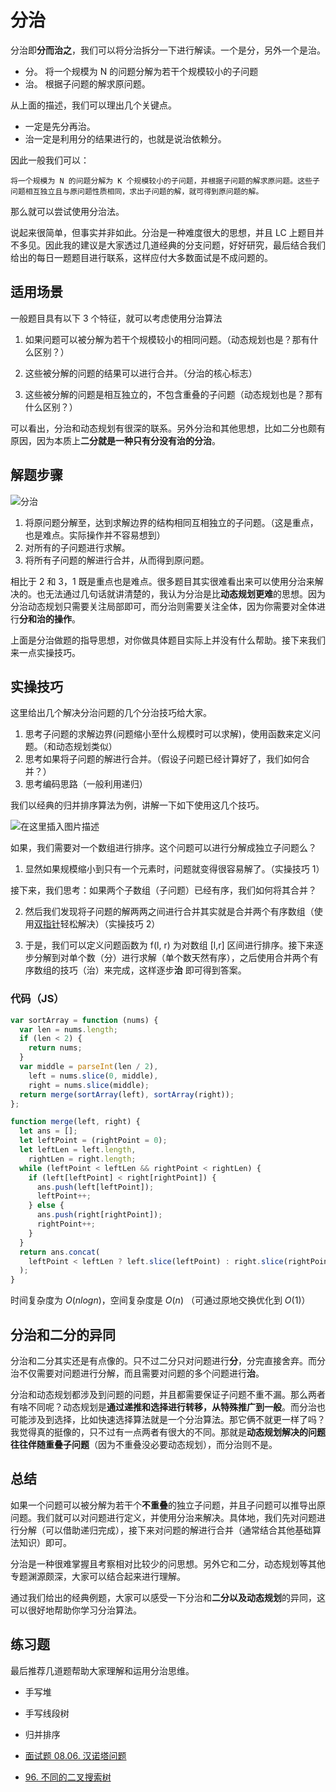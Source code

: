# 分治

分治即**分而治之**，我们可以将分治拆分一下进行解读。一个是分，另外一个是治。

- 分。 将一个规模为 N 的问题分解为若干个规模较小的子问题
- 治。 根据子问题的解求原问题。

从上面的描述，我们可以理出几个关键点。

- 一定是先分再治。
- 治一定是利用分的结果进行的，也就是说治依赖分。

因此一般我们可以：

```
将一个规模为 N 的问题分解为 K 个规模较小的子问题，并根据子问题的解求原问题。这些子问题相互独立且与原问题性质相同，求出子问题的解，就可得到原问题的解。
```

那么就可以尝试使用分治法。

说起来很简单，但事实并非如此。分治是一种难度很大的思想，并且 LC 上题目并不多见。因此我的建议是大家透过几道经典的分支问题，好好研究，最后结合我们给出的每日一题题目进行联系，这样应付大多数面试是不成问题的。

## 适用场景

一般题目具有以下 3 个特征，就可以考虑使用分治算法

1. 如果问题可以被分解为若干个规模较小的相同问题。（动态规划也是？那有什么区别？）

2. 这些被分解的问题的结果可以进行合并。（分治的核心标志）

3. 这些被分解的问题是相互独立的，不包含重叠的子问题（动态规划也是？那有什么区别？）

可以看出，分治和动态规划有很深的联系。另外分治和其他思想，比如二分也颇有原因，因为本质上**二分就是一种只有分没有治的分治**。

## 解题步骤

![分治](https://img-blog.csdnimg.cn/20200823212452121.png)

1. 将原问题分解至，达到求解边界的结构相同互相独立的子问题。（这是重点，也是难点。实际操作并不容易想到）
2. 对所有的子问题进行求解。
3. 将所有子问题的解进行合并，从而得到原问题。

相比于 2 和 3，1 既是重点也是难点。很多题目其实很难看出来可以使用分治来解决的。也无法通过几句话就讲清楚的，我认为分治是比**动态规划更难**的思想。因为分治动态规划只需要关注局部即可，而分治则需要关注全体，因为你需要对全体进行**分和治的操作**。

上面是分治做题的指导思想，对你做具体题目实际上并没有什么帮助。接下来我们来一点实操技巧。

## 实操技巧

这里给出几个解决分治问题的几个分治技巧给大家。

1. 思考子问题的求解边界(问题缩小至什么规模时可以求解)，使用函数来定义问题。（和动态规划类似）
2. 思考如果将子问题的解进行合并。（假设子问题已经计算好了，我们如何合并？）
3. 思考编码思路（一般利用递归）

我们以经典的归并排序算法为例，讲解一下如下使用这几个技巧。

![在这里插入图片描述](https://img-blog.csdnimg.cn/20200823220453220.png)

如果，我们需要对一个数组进行排序。这个问题可以进行分解成独立子问题么？

1. 显然如果规模缩小到只有一个元素时，问题就变得很容易解了。（实操技巧 1）

接下来，我们思考：如果两个子数组（子问题）已经有序，我们如何将其合并？

2. 然后我们发现将子问题的解两两之间进行合并其实就是合并两个有序数组（使用[双指针](https://github.com/leetcode-pp/91alg-1/blob/master/basic-05.md)轻松解决）（实操技巧 2）

3. 于是，我们可以定义问题函数为 f(l, r) 为对数组 [l,r] 区间进行排序。接下来逐步分解到对单个数（分）进行求解（单个数天然有序），之后使用合并两个有序数组的技巧（治）来完成，这样逐步**治** 即可得到答案。

### 代码（JS）

```js
var sortArray = function (nums) {
  var len = nums.length;
  if (len < 2) {
    return nums;
  }
  var middle = parseInt(len / 2),
    left = nums.slice(0, middle),
    right = nums.slice(middle);
  return merge(sortArray(left), sortArray(right));
};

function merge(left, right) {
  let ans = [];
  let leftPoint = (rightPoint = 0);
  let leftLen = left.length,
    rightLen = right.length;
  while (leftPoint < leftLen && rightPoint < rightLen) {
    if (left[leftPoint] < right[rightPoint]) {
      ans.push(left[leftPoint]);
      leftPoint++;
    } else {
      ans.push(right[rightPoint]);
      rightPoint++;
    }
  }
  return ans.concat(
    leftPoint < leftLen ? left.slice(leftPoint) : right.slice(rightPoint)
  );
}
```

时间复杂度为 $O(nlogn)$，空间复杂度是 $O(n)$ （可通过原地交换优化到 $O(1)$）

## 分治和二分的异同

分治和二分其实还是有点像的。只不过二分只对问题进行**分**，分完直接舍弃。而分治不仅需要对问题进行分解，而且需要对问题的多个问题进行**治**。

分治和动态规划都涉及到问题的问题，并且都需要保证子问题不重不漏。那么两者有啥不同呢？动态规划是**通过递推和选择进行转移，从特殊推广到一般**。而分治也可能涉及到选择，比如快速选择算法就是一个分治算法。那它俩不就更一样了吗？我觉得真的挺像的，只不过有一点两者有很大的不同。那就是**动态规划解决的问题往往伴随重叠子问题**（因为不重叠没必要动态规划），而分治则不是。

## 总结

如果一个问题可以被分解为若干个**不重叠**的独立子问题，并且子问题可以推导出原问题。我们就可以对问题进行定义，并使用分治来解决。具体地，我们先对问题进行分解（可以借助递归完成），接下来对问题的解进行合并（通常结合其他基础算法知识）即可。

分治是一种很难掌握且考察相对比较少的问思想。另外它和二分，动态规划等其他专题渊源颇深，大家可以结合起来进行理解。

通过我们给出的经典例题，大家可以感受一下分治和**二分以及动态规划**的异同，这可以很好地帮助你学习分治算法。

## 练习题

最后推荐几道题帮助大家理解和运用分治思维。

- 手写堆
- 手写线段树
- 归并排序

- [面试题 08.06. 汉诺塔问题](https://leetcode-cn.com/problems/hanota-lcci/)

- [96. 不同的二叉搜索树](https://leetcode-cn.com/problems/unique-binary-search-trees/)
